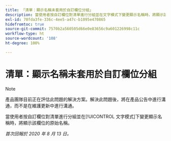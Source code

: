 ```yaml
---
title: 「清單：顯示名稱未套用於自訂欄位分組」
description: 當使用者按自訂欄位對清單進行分組並在文字模式下變更顯示名稱時，將顯示該欄位的原始名稱。
exl-id: 70fda3fe-336c-4ee5-a47c-b1095e470865
hidefromtoc: true
source-git-commit: 7570b2a560505d66e0e83656c9a601226998c11c
workflow-type: ht
source-wordcount: '108'
ht-degree: 100%

---
```


# 清單：顯示名稱未套用於自訂欄位分組

>[!NOTE]
>
>產品團隊目前正在評估此問題的解決方案。解決此問題後，將在產品公告中進行溝通，而不是在維護更新中進行溝通。

當使用者按自訂欄位對清單進行分組並在[!UICONTROL 文字模式]下變更顯示名稱時，將顯示該欄位的原始名稱。

_首次回報於 2020 年 8 月 13 日。_
